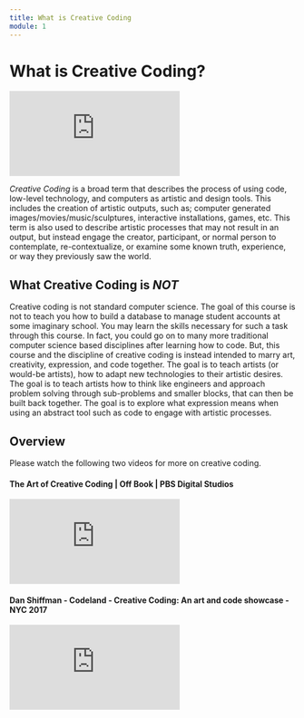 ```yaml
---
title: What is Creative Coding
module: 1
---
```


# What is Creative Coding?

<div class="embed-responsive embed-responsive-16by9"><iframe class="embed-responsive-item" src="https://www.youtube.com/embed/9W7w9xkQlzI" frameborder="0" allowfullscreen></iframe></div>

*Creative Coding* is a broad term that describes the process of using code, low-level technology, and computers as artistic and design tools. This includes the creation of artistic outputs, such as; computer generated images/movies/music/sculptures, interactive installations, games, etc. This term is also used to describe artistic processes that may not result in an output, but instead engage the creator, participant, or normal person to contemplate, re-contextualize, or examine some known truth, experience, or way they previously saw the world.

## What Creative Coding is *NOT*

Creative coding is not standard computer science. The goal of this course is not to teach you how to build a database to manage student accounts at some imaginary school. You may learn the skills necessary for such a task through this course. In fact, you could go on to many more traditional computer science based disciplines after learning how to code. But, this course and the discipline of creative coding is instead intended to marry art, creativity, expression, and code together. The goal is to teach artists (or would-be artists), how to adapt new technologies to their artistic desires. The goal is to teach artists how to think like engineers and approach problem solving through sub-problems and smaller blocks, that can then be built back together. The goal is to explore what expression means when using an abstract tool such as code to engage with artistic processes.


## Overview

Please watch the following two videos for more on creative coding.


#### The Art of Creative Coding | Off Book | PBS Digital Studios

<div class="embed-responsive embed-responsive-16by9"><iframe class="embed-responsive-item" src="https://www.youtube.com/embed/eBV14-3LT-g" frameborder="0" allowfullscreen></iframe></div>

#### Dan Shiffman - Codeland - Creative Coding: An art and code showcase - NYC 2017

<div class="embed-responsive embed-responsive-16by9"><iframe class="embed-responsive-item" src="https://www.youtube.com/embed/68JUaszsvmU" frameborder="0" allowfullscreen></iframe></div>
